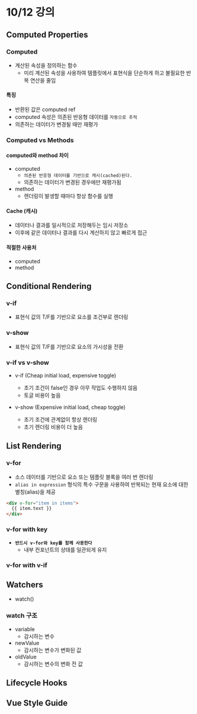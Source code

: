 # 10/12 강의
## Computed Properties
### Computed
- 계산된 속성을 정의하는 함수
    - 미리 계산된 속성을 사용하여 템플릿에서 표현식을 단순하게 하고 불필요한 반복 연산을 줄임

#### 특징
- 반환된 값은 computed ref
- computed 속성은 의존된 반응형 데이터를 `자동으로 추적`
- 의존하는 데이터가 변경될 때만 재평가

### Computed vs Methods

#### computed와 method 차이
- computed
    - `의존된 반응형 데이터를 기반으로 캐시(cached)된다.`
    - 의존하는 데이터가 변경된 경우에만 재평가됨
- method
    - 렌더링이 발생할 때마다 항상 함수를 실행

#### Cache (캐시)
- 데이터나 결과를 일시적으로 저장해두는 임시 저장소
- 이후에 같은 데이터나 결과를 다시 계산하지 않고 빠르게 접근

#### 적절한 사용처
- computed
- method

## Conditional Rendering
### v-if
- 표현식 값의 T/F를 기반으로 요소를 조건부로 렌더링

### v-show
- 표현식 값의 T/F를 기반으로 요소의 가시성을 전환

### v-if vs v-show
- v-if (Cheap initial load, expensive toggle)
    - 초기 조건이 false인 경우 아무 작업도 수행하지 않음
    - 토글 비용이 높음

- v-show (Expensive initial load, cheap toggle)
    - 초기 조건에 관계없이 항상 렌더링
    - 초기 렌더링 비용이 더 높음

## List Rendering
### v-for
- 소스 데이터를 기반으로 요소 또는 템플릿 블록을 여러 번 렌더링 
- `alias in expression` 형식의 특수 구문을 사용하여 반복되는 현재 요소에 대한 별칭(alias)을 제공
```html
<div v-for="item in items">
  {{ item.text }}
</div>
```

### v-for with key
- **`반드시 v-for와 key를 함께 사용한다`**
    - 내부 컨포넌트의 상태를 일관되게 유지

### v-for with v-if

## Watchers
- watch()

### watch 구조
- variable
    - 감시하는 변수
- newValue
    - 감시하는 변수가 변화된 값
- oldValue
    - 감시하는 변수의 변화 전 값

## Lifecycle Hooks

## Vue Style Guide